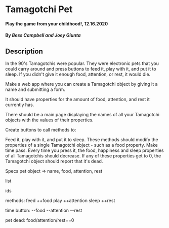 # Tamagotchi Pet

#### Play the game from your childhood!, 12.16.2020 

#### By _**Bess Campbell and Joey Giunta**_

## Description

 In the 90's Tamagotchis were popular. They were electronic pets that you could carry around and press buttons to feed it, play with it, and put it to sleep. If you didn't give it enough food, attention, or rest, it would die.

  Make a web app where you can create a Tamagotchi object by giving it a name and submitting a form.

 It should have properties for the amount of food, attention, and rest it currently has.

  There should be a main page displaying the names of all your Tamagotchi objects with the values of their properties.

 Create buttons to call methods to:

 Feed it, play with it, and put it to sleep. These methods should modify the properties of a single Tamagotchi object - such as a food property.
 Make time pass. Every time you press it, the food, happiness and sleep properties of all Tamagotchis should decrease. If any of these properties get to 0, the Tamagotchi object should report that it's dead.


 Specs 
 pet object => name, food, attention, rest

 list<pet>

 ids

 methods:
 feed ++food
 play ++attention
 sleep ++rest

 time button: --food --attention --rest

 pet dead: food/attention/rest==0